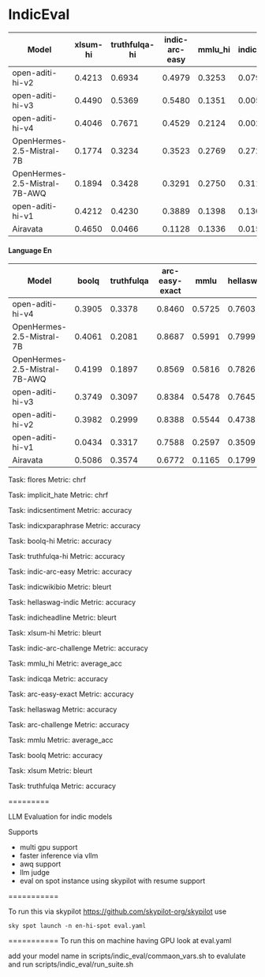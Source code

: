 # IndicEval


| Model | xlsum-hi | truthfulqa-hi | indic-arc-easy | mmlu_hi | indicqa | flores | indicheadline | indicxparaphrase | hellaswag-indic | indicwikibio | boolq-hi | implicit_hate | indic-arc-challenge | indicsentiment |  
| --- | --- | --- | --- | --- | --- | --- | --- | --- | --- | --- | --- | --- | --- | --- | 
| open-aditi-hi-v2 |  0.4213 | 0.6934 | 0.4979 | 0.3253 | 0.0795 | 43.6822 | 0.4565 | 0.6838 | 0.2404 | 0.4846 | 0.8541 | 11.5021 | 0.4462 | 0.9729 |
| open-aditi-hi-v3 |  0.4490 | 0.5369 | 0.5480 | 0.1351 | 0.0058 | 48.2859 | 0.4682 | 0.8846 | 0.4891 | 0.5034 | 0.5401 | 8.8315 | 0.4633 | 0.9519 |
| open-aditi-hi-v4 |  0.4046 | 0.7671 | 0.4529 | 0.2124 | 0.0026 | 47.8500 | 0.1980 | 0.7737 | 0.3595 | 0.4894 | 0.7015 | 5.9709 | 0.3857 | 0.9699 |
| OpenHermes-2.5-Mistral-7B |  0.1774 | 0.3234 | 0.3523 | 0.2769 | 0.2721 | 30.3465 | 0.1996 | 0.8766 | 0.2485 | 0.3332 | 0.5979 | 0.2068 | 0.3396 | 0.9048 |
| OpenHermes-2.5-Mistral-7B-AWQ |  0.1894 | 0.3428 | 0.3291 | 0.2750 | 0.3116 | 29.3681 | 0.2062 | 0.8536 | 0.2479 | 0.3067 | 0.5272 | 6.0594 | 0.3157 | 0.9218 |
| open-aditi-hi-v1 |  0.4212 | 0.4230 | 0.3889 | 0.1398 | 0.1306 | 40.2376 | 0.4248 | 0.5939 | 0.0848 | 0.4104 | 0.3758 | 8.6105 | 0.3558 | 0.8798 |
| Airavata |  0.4650 | 0.0466 | 0.1128 | 0.1336 | 0.0155 | 58.5260 | 0.4346 | 0.6419 | 0.0550 | 0.0637 | 0.0128 | 6.3612 | 0.0836 | 0.0992 |

#### Language En

| Model | boolq | truthfulqa | arc-easy-exact | mmlu | hellaswag | xlsum | arc-challenge |  
| --- | --- | --- | --- | --- | --- | --- | --- | 
| open-aditi-hi-v4 |  0.3905 | 0.3378 | 0.8460 | 0.5725 | 0.7603 | 0.4384 | 0.7491 |
| OpenHermes-2.5-Mistral-7B |  0.4061 | 0.2081 | 0.8687 | 0.5991 | 0.7999 | 0.4328 | 0.7790 |
| OpenHermes-2.5-Mistral-7B-AWQ |  0.4199 | 0.1897 | 0.8569 | 0.5816 | 0.7826 | 0.4317 | 0.7611 |
| open-aditi-hi-v3 |  0.3749 | 0.3097 | 0.8384 | 0.5478 | 0.7645 | 0.4352 | 0.7415 |
| open-aditi-hi-v2 |  0.3982 | 0.2999 | 0.8388 | 0.5544 | 0.4738 | 0.4349 | 0.7235 |
| open-aditi-hi-v1 |  0.0434 | 0.3317 | 0.7588 | 0.2597 | 0.3509 | 0.4288 | 0.6271 |
| Airavata |  0.5086 | 0.3574 | 0.6772 | 0.1165 | 0.1799 | 0.4393 | 0.1630 |

Task: flores Metric: chrf 

Task: implicit_hate Metric: chrf 

Task: indicsentiment Metric: accuracy 

Task: indicxparaphrase Metric: accuracy 

Task: boolq-hi Metric: accuracy 

Task: truthfulqa-hi Metric: accuracy 

Task: indic-arc-easy Metric: accuracy 

Task: indicwikibio Metric: bleurt 

Task: hellaswag-indic Metric: accuracy 

Task: indicheadline Metric: bleurt 

Task: xlsum-hi Metric: bleurt 

Task: indic-arc-challenge Metric: accuracy 

Task: mmlu_hi Metric: average_acc 

Task: indicqa Metric: accuracy 

Task: arc-easy-exact Metric: accuracy 

Task: hellaswag Metric: accuracy 

Task: arc-challenge Metric: accuracy 

Task: mmlu Metric: average_acc 

Task: boolq Metric: accuracy 

Task: xlsum Metric: bleurt 

Task: truthfulqa Metric: accuracy 



=========

LLM Evaluation for indic models

Supports 
- multi gpu support
- faster inference via vllm
- awq support
- llm judge
- eval on spot instance using skypilot with resume support


===========

To run this via skypilot https://github.com/skypilot-org/skypilot use


`sky spot launch -n en-hi-spot eval.yaml`

=========== 
To run this on machine having GPU look at eval.yaml



add your model name in scripts/indic_eval/commaon_vars.sh to evalulate and run scripts/indic_eval/run_suite.sh

